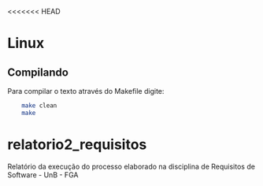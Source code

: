 <<<<<<< HEAD
# Linux

## Compilando

Para compilar o texto através do Makefile digite:

  ```sh
	  make clean
	  make
  ```

# relatorio2_requisitos
Relatório da execução do processo elaborado na disciplina de Requisitos de Software - UnB - FGA

